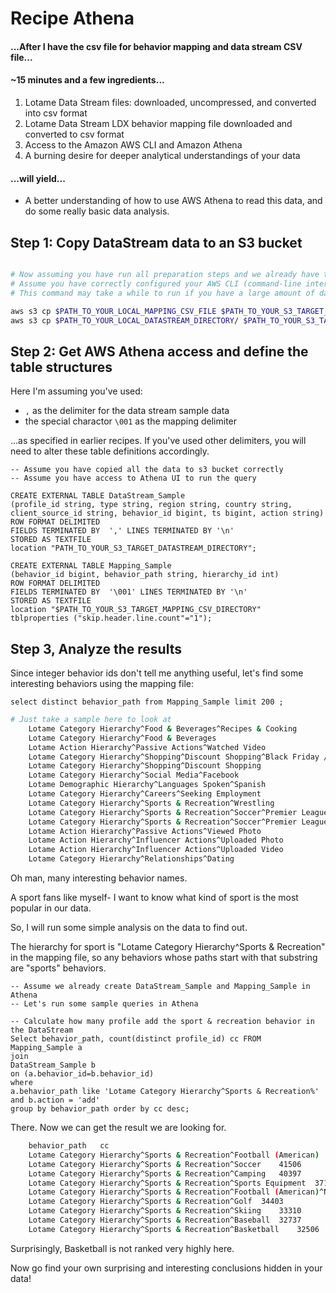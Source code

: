 # Recipe Athena
#### ...After I have the csv file for behavior mapping and data stream CSV file...

#### ~15 minutes and a few ingredients...
1. Lotame Data Stream files: downloaded, uncompressed, and converted into csv format
2. Lotame Data Stream LDX behavior mapping file downloaded and converted to csv format
2. Access to the Amazon AWS CLI and Amazon Athena
4. A burning desire for deeper analytical understandings of your data

#### ...will yield...
* A better understanding of how to use AWS Athena to read this data, and do some really basic data analysis.

## Step 1: Copy DataStream data to an S3 bucket

```bash

# Now assuming you have run all preparation steps and we already have the mapping CSV file and the data stream file CSV file(s).
# Assume you have correctly configured your AWS CLI (command-line interface) credentials (see https://docs.aws.amazon.com/sdk-for-java/v1/developer-guide/setup-credentials.html)
# This command may take a while to run if you have a large amount of data downloaded; if so, you can test using just a few data files instead of the whole set downloaded from previous steps

aws s3 cp $PATH_TO_YOUR_LOCAL_MAPPING_CSV_FILE $PATH_TO_YOUR_S3_TARGET_MAPPING_CSV_DIRECTORY
aws s3 cp $PATH_TO_YOUR_LOCAL_DATASTREAM_DIRECTORY/ $PATH_TO_YOUR_S3_TARGET_DATASTREAM_DIRECTORY --exclude "*" --include "*.csv"
```

## Step 2: Get AWS Athena access and define the table structures

Here I'm assuming you've used:
* `,` as the delimiter for the data stream sample data
* the special charactor `\001` as the mapping delimiter

...as specified in earlier recipes. If you've used other delimiters, you will need to alter these table definitions accordingly.

```odpsql
-- Assume you have copied all the data to s3 bucket correctly
-- Assume you have access to Athena UI to run the query

CREATE EXTERNAL TABLE DataStream_Sample
(profile_id string, type string, region string, country string, client_source_id string, behavior_id bigint, ts bigint, action string)
ROW FORMAT DELIMITED
FIELDS TERMINATED BY  ',' LINES TERMINATED BY '\n'
STORED AS TEXTFILE
location "PATH_TO_YOUR_S3_TARGET_DATASTREAM_DIRECTORY";

CREATE EXTERNAL TABLE Mapping_Sample
(behavior_id bigint, behavior_path string, hierarchy_id int)
ROW FORMAT DELIMITED
FIELDS TERMINATED BY  '\001' LINES TERMINATED BY '\n'
STORED AS TEXTFILE
location "$PATH_TO_YOUR_S3_TARGET_MAPPING_CSV_DIRECTORY"
tblproperties ("skip.header.line.count"="1");
```

## Step 3, Analyze the results

Since integer behavior ids don't tell me anything useful, let's find some interesting behaviors using the mapping file:

```odpsql
select distinct behavior_path from Mapping_Sample limit 200 ;
```

```bash
# Just take a sample here to look at
	Lotame Category Hierarchy^Food & Beverages^Recipes & Cooking
	Lotame Category Hierarchy^Food & Beverages
	Lotame Action Hierarchy^Passive Actions^Watched Video
	Lotame Category Hierarchy^Shopping^Discount Shopping^Black Friday / Cyber Monday
	Lotame Category Hierarchy^Shopping^Discount Shopping
	Lotame Category Hierarchy^Social Media^Facebook
	Lotame Demographic Hierarchy^Languages Spoken^Spanish
	Lotame Category Hierarchy^Careers^Seeking Employment
	Lotame Category Hierarchy^Sports & Recreation^Wrestling
	Lotame Category Hierarchy^Sports & Recreation^Soccer^Premier League
	Lotame Category Hierarchy^Sports & Recreation^Soccer^Premier League^Arsenal
	Lotame Action Hierarchy^Passive Actions^Viewed Photo
	Lotame Action Hierarchy^Influencer Actions^Uploaded Photo
	Lotame Action Hierarchy^Influencer Actions^Uploaded Video
	Lotame Category Hierarchy^Relationships^Dating
```

Oh man, many interesting behavior names. 

A sport fans like myself- I want to know what kind of sport is the most popular in our data. 

So, I will run some simple analysis on the data to find out. 

The hierarchy for sport is "Lotame Category Hierarchy^Sports & Recreation" in the mapping file, so any behaviors whose paths start with that substring are "sports" behaviors.

```odpsql
-- Assume we already create DataStream_Sample and Mapping_Sample in Athena
-- Let's run some sample queries in Athena

-- Calculate how many profile add the sport & recreation behavior in the DataStream
Select behavior_path, count(distinct profile_id) cc FROM
Mapping_Sample a
join
DataStream_Sample b
on (a.behavior_id=b.behavior_id)
where
a.behavior_path like 'Lotame Category Hierarchy^Sports & Recreation%' and b.action = 'add'
group by behavior_path order by cc desc;
```

There. Now we can get the result we are looking for.

```bash
 	behavior_path	cc
	Lotame Category Hierarchy^Sports & Recreation^Football (American)	45380
	Lotame Category Hierarchy^Sports & Recreation^Soccer	41506
	Lotame Category Hierarchy^Sports & Recreation^Camping	40397
	Lotame Category Hierarchy^Sports & Recreation^Sports Equipment	37102
	Lotame Category Hierarchy^Sports & Recreation^Football (American)^National Football League	35929
	Lotame Category Hierarchy^Sports & Recreation^Golf	34403
	Lotame Category Hierarchy^Sports & Recreation^Skiing	33310
	Lotame Category Hierarchy^Sports & Recreation^Baseball	32737
	Lotame Category Hierarchy^Sports & Recreation^Basketball	32506
```

Surprisingly, Basketball is not ranked very highly here. 

Now go find your own surprising and interesting conclusions hidden in your data!

